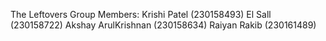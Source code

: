 The Leftovers
Group Members: Krishi Patel (230158493)
               El Sall (230158722)
               Akshay ArulKrishnan (230158634)
               Raiyan Rakib (230161489)             
